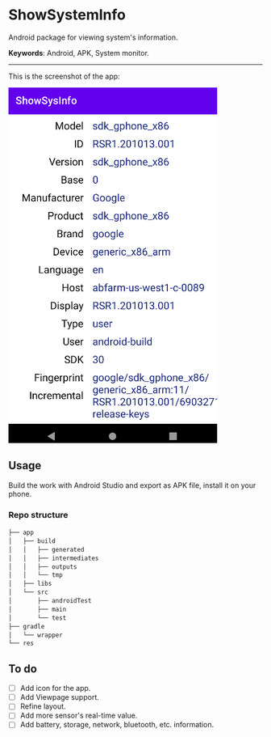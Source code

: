 # ShowSystemInfo
Android package for viewing system's information.

**Keywords**: Android, APK, System monitor.

---
This is the screenshot of the app:

![](res/Screenshot%20from%202023-02-20%2023-19-41.png)

## Usage
Build the work with Android Studio and export as APK file, install it on your phone.

### Repo structure
```bash
├── app
│   ├── build
│   │   ├── generated
│   │   ├── intermediates
│   │   ├── outputs
│   │   └── tmp
│   ├── libs
│   └── src
│       ├── androidTest
│       ├── main
│       └── test
├── gradle
│   └── wrapper
└── res
```
## To do
- [ ] Add icon for the app.
- [ ] Add Viewpage support.
- [ ] Refine layout.
- [ ] Add more sensor's real-time value.
- [ ] Add battery, storage, network, bluetooth, etc. information.
